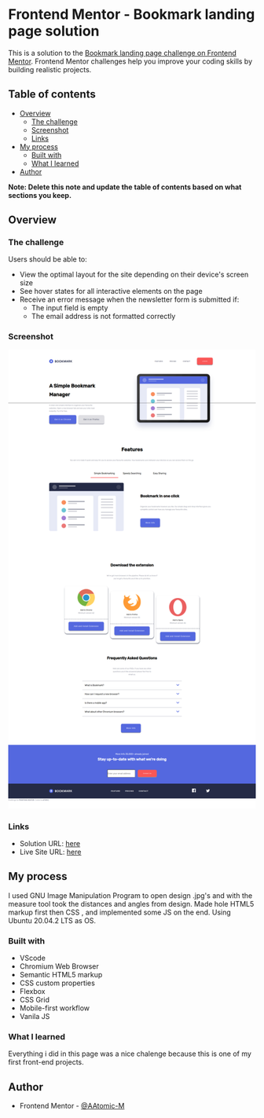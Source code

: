 # Frontend Mentor - Bookmark landing page solution

This is a solution to the [Bookmark landing page challenge on Frontend Mentor](https://www.frontendmentor.io/challenges/bookmark-landing-page-5d0b588a9edda32581d29158). Frontend Mentor challenges help you improve your coding skills by building realistic projects.

## Table of contents

- [Overview](#overview)
  - [The challenge](#the-challenge)
  - [Screenshot](#screenshot)
  - [Links](#links)
- [My process](#my-process)
  - [Built with](#built-with)
  - [What I learned](#what-i-learned)
- [Author](#author)

**Note: Delete this note and update the table of contents based on what sections you keep.**

## Overview

### The challenge

Users should be able to:

- View the optimal layout for the site depending on their device's screen size
- See hover states for all interactive elements on the page
- Receive an error message when the newsletter form is submitted if:
  - The input field is empty
  - The email address is not formatted correctly

### Screenshot

![](./screenshot.png)

### Links

- Solution URL: [here](https://github.com/AAtomic-M/bookmark-landing-page-master)
- Live Site URL: [here](https://bookmark-page-frontendmentor.netlify.app/)

## My process

I used GNU Image Manipulation Program to open design .jpg's and with the measure tool took the distances and angles from design.
Made hole HTML5 markup first then CSS , and implemented some JS on the end. Using Ubuntu 20.04.2 LTS as OS.

### Built with

- VScode
- Chromium Web Browser
- Semantic HTML5 markup
- CSS custom properties
- Flexbox
- CSS Grid
- Mobile-first workflow
- Vanila JS

### What I learned

Everything i did in this page was a nice chalenge because this is one of my first front-end projects.

## Author

- Frontend Mentor - [@AAtomic-M](https://www.frontendmentor.io/profile/AAtomic-M)
